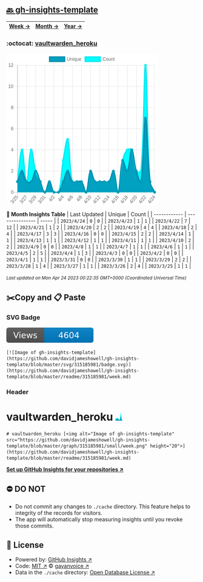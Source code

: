## [🔙 gh-insights-template](https://github.com/davidjameshowell/gh-insights-template)
| [**Week →**](https://github.com/davidjameshowell/gh-insights-template/blob/master/readme/315185981/week.md) | [**Month →**](https://github.com/davidjameshowell/gh-insights-template/blob/master/readme/315185981/month.md) | [**Year →**](https://github.com/davidjameshowell/gh-insights-template/blob/master/readme/315185981/year.md) |
 | ------------ | --------------- | ----- |

### :octocat: [vaultwarden_heroku](https://github.com/davidjameshowell/vaultwarden_heroku)
![Image of gh-insights-template](https://github.com/davidjameshowell/gh-insights-template/blob/master/graph/315185981/large/month.png)

**:calendar: Month Insights Table**
| Last Updated | Unique | Count |
 | ------------ | --------------- | ----- |
 | `2023/4/24` |  `0` | `0` |
 | `2023/4/23` |  `1` | `1` |
 | `2023/4/22` |  `7` | `12` |
 | `2023/4/21` |  `1` | `2` |
 | `2023/4/20` |  `2` | `2` |
 | `2023/4/19` |  `4` | `4` |
 | `2023/4/18` |  `2` | `4` |
 | `2023/4/17` |  `3` | `3` |
 | `2023/4/16` |  `0` | `0` |
 | `2023/4/15` |  `2` | `2` |
 | `2023/4/14` |  `1` | `1` |
 | `2023/4/13` |  `1` | `1` |
 | `2023/4/12` |  `1` | `1` |
 | `2023/4/11` |  `1` | `1` |
 | `2023/4/10` |  `2` | `2` |
 | `2023/4/9` |  `0` | `0` |
 | `2023/4/8` |  `1` | `1` |
 | `2023/4/7` |  `1` | `1` |
 | `2023/4/6` |  `1` | `1` |
 | `2023/4/5` |  `2` | `5` |
 | `2023/4/4` |  `1` | `3` |
 | `2023/4/3` |  `0` | `0` |
 | `2023/4/2` |  `0` | `0` |
 | `2023/4/1` |  `1` | `1` |
 | `2023/3/31` |  `0` | `0` |
 | `2023/3/30` |  `1` | `1` |
 | `2023/3/29` |  `2` | `2` |
 | `2023/3/28` |  `1` | `4` |
 | `2023/3/27` |  `1` | `1` |
 | `2023/3/26` |  `2` | `4` |
 | `2023/3/25` |  `1` | `1` |

<small><i>Last updated on Mon Apr 24 2023 00:22:35 GMT+0000 (Coordinated Universal Time)</i></small>

## ✂️Copy and 📋 Paste
### SVG Badge
[![Image of gh-insights-template](https://github.com/davidjameshowell/gh-insights-template/blob/master/svg/315185981/badge.svg)](https://github.com/davidjameshowell/gh-insights-template/blob/master/readme/315185981/week.md)
```readme
[![Image of gh-insights-template](https://github.com/davidjameshowell/gh-insights-template/blob/master/svg/315185981/badge.svg)](https://github.com/davidjameshowell/gh-insights-template/blob/master/readme/315185981/week.md)
```
### Header
# vaultwarden_heroku [<img alt="Image of gh-insights-template" src="https://github.com/davidjameshowell/gh-insights-template/blob/master/graph/315185981/small/week.png" height="20">](https://github.com/davidjameshowell/gh-insights-template/blob/master/readme/315185981/week.md)
```readme
# vaultwarden_heroku [<img alt="Image of gh-insights-template" src="https://github.com/davidjameshowell/gh-insights-template/blob/master/graph/315185981/small/week.png" height="20">](https://github.com/davidjameshowell/gh-insights-template/blob/master/readme/315185981/week.md)
```
[**Set up GitHub Insights for your repositories ↗️**](https://github.com/gayanvoice/github-insights)
## ⛔ DO NOT
- Do not commit any changes to `./cache` directory. This feature helps to integrity of the records for visitors.
- The app will automatically stop measuring insights until you revoke those commits.
## 📄 License
- Powered by: [GitHub Insights ↗️](https://github.com/gayanvoice/github-insights)
- Code: [MIT ↗️](./LICENSE) © [gayanvoice ↗️](https://github.com/gayanvoice)
- Data in the `./cache` directory: [Open Database License ↗️](https://opendatacommons.org/licenses/odbl/1-0/)